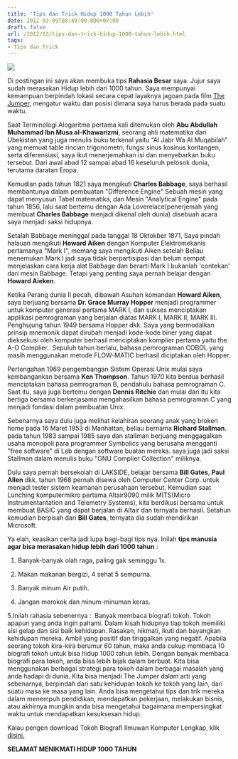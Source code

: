 ```yaml
---
title: 'Tips dan Trick Hidup 1000 Tahun Lebih'
date: 2012-03-09T08:49:00.000+07:00
draft: false
url: /2012/03/tips-dan-trick-hidup-1000-tahun-lebih.html
tags: 
- Tips dan Trick
---
```


  

[![](https://blogger.googleusercontent.com/img/b/R29vZ2xl/AVvXsEgk2CJQwhiM9-tS8LfoOvtgK6ED2qrrzkfkt3jvYBazLvHYMaxLw51OYASc8T26IincD07_g2hKazNR5Ea21VshMQ81Y66DsvFUqNUIcL1loxYppdc5j0EFr2i4iHgk0MFpWpsK-4RqD08/s200/swa33.jpg)](https://blogger.googleusercontent.com/img/b/R29vZ2xl/AVvXsEgk2CJQwhiM9-tS8LfoOvtgK6ED2qrrzkfkt3jvYBazLvHYMaxLw51OYASc8T26IincD07_g2hKazNR5Ea21VshMQ81Y66DsvFUqNUIcL1loxYppdc5j0EFr2i4iHgk0MFpWpsK-4RqD08/s1600/swa33.jpg)

Di postingan ini saya akan membuka tips **Rahasia Besar** saya. Jujur saya sudah merasakan Hidup lebih dari 1000 tahun. Saya mempunyai kemampuan berpindah lokasi secara cepat layaknya jagoan pada film [The Jumper](http://www.jumperthemovie.com/), mengatur waktu dan posisi dimana saya harus berada pada suatu waktu.  
  

Saat Terminologi Alogaritma pertama kali ditemukan oleh **Abu Abdullah Muhammad Ibn Musa al-Khawarizmi**, seorang ahli matematika dari Ubekistan yang juga menulis buku terkenal yaitu “Al Jabr Wa Al Muqabilah” yang memuat table rincian trigonometri, fungsi sinus kosinus kontangen, serta diferensiasi, saya ikut menerjemahkan isi dan menyebarkan buku tersebut. Dari awal abad 12 sampai abad 16 keseluruh pelosok dunia, terutama daratan Eropa.  
  

Kemudian pada tahun 1821 saya mengikuti **Charles Babbage**, saya berhasil membantunya dalam pembuatan "Difference Engine" Sebuah mesin yang dapat menyusun Tabel matematika, dan Mesin "Analytical Engine" pada tahun 1856, lalu saat bertemu dengan Ada Loverelace(penerjemah yang membuat **Charles Babbage** menjadi dikenal oleh dunia) disebuah acara saya menjadi saksi hidupnya.  
  

Setalah Babbage meninggal pada tanggal 18 Oktokber 1871, Saya pindah halauan mengikuti **Howard Aiken** dengan Komputer Elektromekanis pertamanya "Mark I", memang saya mengikuti Aiken setelah Beliau menemukan Mark I jadi saya tidak berpartisipasi dan belum sempat menjelaskan cara kerja alat Babbage dan berarti Mark I bukanlah 'contekan' dari mesin Babbage. Tetapi yang penting saya pernah belajar dengan **Howard Aieken**.  
  

Ketika Perang dunia II pecah, dibawah Asuhan komandan **Howard Aiken**, saya berjuang bersama **Dr. Grace Murray Hopper** menjadi programmer untuk komputer generasi pertama MARK I, dan sukses menciptakan applikasi pemrograman yang berjalan diatas MARK I, MARK II, MARK III. Penghujung tahun 1949 bersama Hopper dkk. Saya yang bermodalkan prinsip mnemonik dapat dirubah menjadi kode-kode biner yang dapat dieksekusi oleh komputer berhasil menciptakan komplier pertama yaitu the A-O Complier.  Sepuluh tahun berlalu, bahasa pemrograman COBOL yang masih menggunakan metode FLOW-MATIC berhasil diciptakan oleh Hopper.  
  

Pertengahan 1969 pengembangan Sistem Operasi Unix mulai saya kembangankan bersama **Ken Thompson**. Tahun 1970 kita berdua berhasil menciptakan bahasa pemrograman B, pendahulu bahasa pemrograman C. Saat itu, saya juga bertemu dengan **Dennis Ritchie** dan mulai dari itu kita bertiga bersama berkerjasama mengahasilkan bahasa pemrograman C yang menjadi fondasi dalam pembuatan Unix.  
  

Sebenarnya saya dulu juga melihat kelahiran seorang anak yang broken home pada 16 Maret 1953 di Manhattan, beliau bernama **Richard Stallman**. pada tahun 1983 sampai 1985 saya dan stallman berjuang menggagalkan usaha monopoli para programmer Symbolics yang berusaha mengganti "free software" di Lab dengan software buatan mereka. saya juga jadi saksi Stallman dalam menulis buku "GNU Complier Collection" miliknya.  
  

Dulu saya pernah bersekolah di LAKSIDE, belajar bersama **Bill Gates**, **Paul Allen** dkk. tahun 1968 pernah disewa oleh Computer Center Corp. untuk menjadi tester sistem keamanan perusahaan tersebut. Kemudian saat Lunching komputermikro pertama Altair9090 milik MITS(Micro Instrumentantation and Telemetry Systems), kita berdikusi bersama untuk membuat BASIC yang dapat berjalan di Altair dan ternyata berhasil. Setahun kemudian berpisah dari **Bill Gates**, ternyata dia sudah mendirikan Microsoft.   
  

Ya elah, keasikan cerita jadi lupa bagi-bagi tips nya. Inilah **tips manusia agar bisa merasakan hidup lebih dari 1000 tahun** :

1. Banyak-banyak olah raga, paling gak seminggu 1x.

2. Makan makanan bergizi, 4 sehat 5 sempurna.

3. Banyak minum Air putih.

4. Jangan merokok dan minum-minuman keras.

5.Inilah rahasia sebenernya :  Banyak membaca biografi tokoh. Tokoh apapun yang anda ingin pahami. Dalam kisah hidupnya tiap tokoh memiliki sisi gelap dan sisi baik kehidupan. Rasakan, nikmati, ikuti dan bayangkan kehidupan mereka. Ambil yang positif dan tinggalkan yang negatif. Apabila seorang tokoh kira-kira berumur 60 tahun, maka anda cukup membaca 10 biografi tokoh untuk bisa hidup 1000 tahun lebih. Dengan banyak membaca biografi para tokoh, anda bisa lebih bijak dalam berbuat. Kita bisa menggunakan berbagai strategi para tokoh dalam berbagai masalah yang anda hadapi di dunia. Kita bisa menjadi The Jumper dalam arti yang sebenarnya, berpindah dari satu kehidupan tokoh ke tokoh yang lain, dari suatu masa ke masa yang lain. Anda bisa mengetahui tips dan trik mereka dalam menempuh pendidikan, mendapatkan pekerjaan, melakukan bisnis, atau akhirnya mungkin anda bisa mengetahui bagaimana mempersingkat waktu untuk mendapatkan kesuksesan hidup.

  

Kalau pengen download Tokoh Biografi Ilmuwan Komputer Lengkap, klik [disini.](http://www.ziddu.com/download/18814939/TokohBiografiIlmuwanKomputer.rar.html)

  

**SELAMAT MENIKMATI HIDUP 1000 TAHUN**